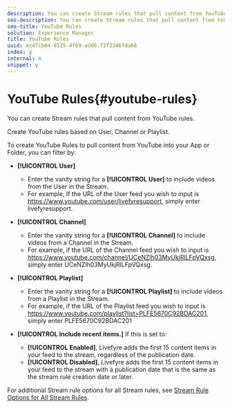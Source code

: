 ```yaml
---
description: You can create Stream rules that pull content from YouTube rules.
seo-description: You can create Stream rules that pull content from YouTube rules.
seo-title: YouTube Rules
solution: Experience Manager
title: YouTube Rules
uuid: ec47cb04-8515-4f69-add6-f2f3346fda66
index: y
internal: n
snippet: y
---
```


# YouTube Rules{#youtube-rules}

You can create Stream rules that pull content from YouTube rules.

Create YouTube rules based on User, Channel or Playlist.

To create YouTube Rules to pull content from YouTube into your App or Folder, you can filter by:

* **[!UICONTROL User]**

    * Enter the vanity string for a **[!UICONTROL User]** to include videos from the User in the Stream.
    * For example, If the URL of the User feed you wish to input is https://www.youtube.com/user/livefyresupport, simply enter livefyresupport.

* **[!UICONTROL Channel]**

    * Enter the vanity string for a **[!UICONTROL Channel]** to include videos from a Channel in the Stream.
    * For example, if the URL of the Channel feed you wish to input is https://www.youtube.com/channel/UCeNZlh03MyUkjRlLFpVQxsg, simply enter UCeNZlh03MyUkjRlLFpVQxsg.

* **[!UICONTROL Playlist]**

    * Enter the vanity string for a **[!UICONTROL Playlist]** to include videos from a Playlist in the Stream.
    * For example, if the URL of the Playlist feed you wish to input is https://www.youtube.com/playlist?list=PLFE5670C92BDAC201, simply enter PLFE5670C92BDAC201

* **[!UICONTROL Include recent items.]** If this is set to:

    * **[!UICONTROL Enabled]**, Livefyre adds the first 15 content items in your feed to the stream, regardless of the publication date.
    * **[!UICONTROL Disabled]**, Livefyre adds the first 15 content items in your feed to the stream with a publication date that is the same as the stream rule creation date or later.

For additional Stream rule options for all Stream rules, see [Stream Rule Options for All Stream Rules](../c-stream-rule-options-for-all-stream-rules.md#c_stream_rule_options_for_all_stream_rules). 
